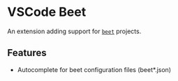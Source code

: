 # VSCode Beet

An extension adding support for [`beet`](https://github.com/mcbeet/beet) projects.

## Features
- Autocomplete for beet configuration files (beet*.json)